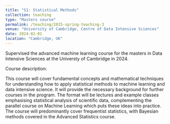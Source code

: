 ```yaml
---
title: "S1: Statistical Methods"
collection: teaching
type: "Masters course"
permalink: /teaching/2015-spring-teaching-3
venue: "University of Cambridge, Centre of Data Intensive Sciences"
date: 2024-02-01
location: "Cambridge, UK"
---
```


Supervised the advanced machine learning course for the masters in Data Intensive Sciences at the Universty of Cambridge in 2024.


Course description:

This course will cover fundamental concepts and mathematical techniques for understanding how to apply statistical methods to machine learning and data intensive science. It will provide the necessary background for further courses in the program. The format will be lectures and example classes emphasising statistical analysis of scientific data, complementing the parallel course on Machine Learning which puts these ideas into practice. The course will predominantly cover frequentist statistics, with Bayesian methods covered in the Advanced Statistics course.